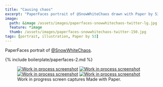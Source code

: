 ```yaml
---
title: "Causing chaos"
excerpt: "PaperFaces portrait of @SnowWhiteChaos drawn with Paper by 53 on an iPad."
image: 
  path: &image /assets/images/paperfaces-snowwhitechaos-twitter-lg.jpg 
  feature: *image
  thumb: /assets/images/paperfaces-snowwhitechaos-twitter-150.jpg
tags: [portrait, illustration, Paper by 53]
---
```


PaperFaces portrait of [@SnowWhiteChaos](http://twitter.com/SnowWhiteChaos).

{% include boilerplate/paperfaces-2.md %}

<figure class="third">
	<a href="{{ site.url }}/assets/images/paperfaces-snowwhitechaos-process-1-lg.jpg"><img src="{{ site.url }}/assets/images/paperfaces-snowwhitechaos-process-1-600.jpg" alt="Work in process screenshot"></a>
	<a href="{{ site.url }}/assets/images/paperfaces-snowwhitechaos-process-2-lg.jpg"><img src="{{ site.url }}/assets/images/paperfaces-snowwhitechaos-process-2-600.jpg" alt="Work in process screenshot"></a>
	<a href="{{ site.url }}/assets/images/paperfaces-snowwhitechaos-process-3-lg.jpg"><img src="{{ site.url }}/assets/images/paperfaces-snowwhitechaos-process-3-600.jpg" alt="Work in process screenshot"></a>
	<a href="{{ site.url }}/assets/images/paperfaces-snowwhitechaos-process-4-lg.jpg"><img src="{{ site.url }}/assets/images/paperfaces-snowwhitechaos-process-4-600.jpg" alt="Work in process screenshot"></a>
	<figcaption>Work in progress screen captures Made with Paper.</figcaption>
</figure>